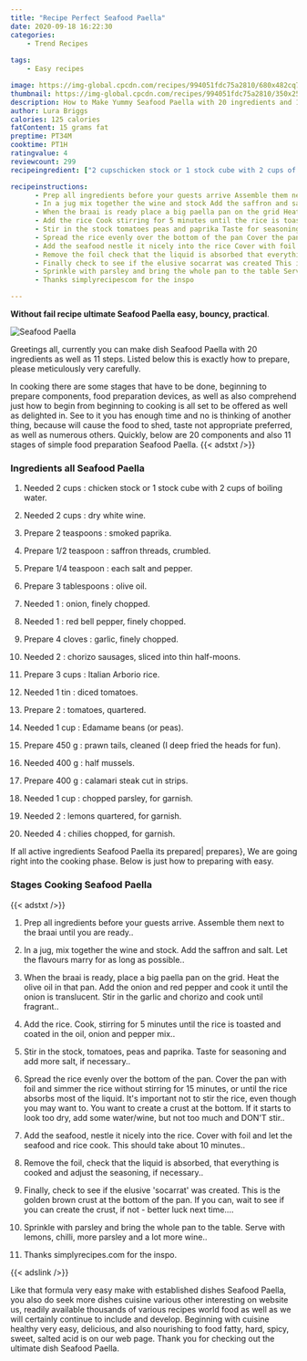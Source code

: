```yaml
---
title: "Recipe Perfect Seafood Paella"
date: 2020-09-18 16:22:30
categories:
    - Trend Recipes
    
tags:
    - Easy recipes

image: https://img-global.cpcdn.com/recipes/994051fdc75a2810/680x482cq70/seafood-paella-recipe-main-photo.jpg
thumbnail: https://img-global.cpcdn.com/recipes/994051fdc75a2810/350x250cq70/seafood-paella-recipe-main-photo.jpg
description: How to Make Yummy Seafood Paella with 20 ingredients and 11 stages of easy cooking.
author: Lura Briggs
calories: 125 calories
fatContent: 15 grams fat
preptime: PT34M
cooktime: PT1H
ratingvalue: 4
reviewcount: 299
recipeingredient: ["2 cupschicken stock or 1 stock cube with 2 cups of boiling water", "2 cupsdry white wine", "2 teaspoonssmoked paprika", "1/2 teaspoonsaffron threads crumbled", "1/4 teaspooneach salt and pepper", "3 tablespoonsolive oil", "1onion finely chopped", "1red bell pepper finely chopped", "4 clovesgarlic finely chopped", "2chorizo sausages sliced into thin halfmoons", "3 cupsItalian Arborio rice", "1 tindiced tomatoes", "2tomatoes quartered", "1 cupEdamame beans or peas", "450 gprawn tails cleaned I deep fried the heads for fun", "400 ghalf mussels", "400 gcalamari steak cut in strips", "1 cupchopped parsley for garnish", "2lemons quartered for garnish", "4chilies chopped for garnish"]

recipeinstructions: 
      - Prep all ingredients before your guests arrive Assemble them next to the braai until you are ready 
      - In a jug mix together the wine and stock Add the saffron and salt Let the flavours marry for as long as possible 
      - When the braai is ready place a big paella pan on the grid Heat the olive oil in that pan Add the onion and red pepper and cook it until the onion is translucent Stir in the garlic and chorizo and cook until fragrant 
      - Add the rice Cook stirring for 5 minutes until the rice is toasted and coated in the oil onion and pepper mix 
      - Stir in the stock tomatoes peas and paprika Taste for seasoning and add more salt if necessary 
      - Spread the rice evenly over the bottom of the pan Cover the pan with foil and simmer the rice without stirring for 15 minutes or until the rice absorbs most of the liquid Its important not to stir the rice even though you may want to You want to create a crust at the bottom If it starts to look too dry add some waterwine but not too much and DONT stir 
      - Add the seafood nestle it nicely into the rice Cover with foil and let the seafood and rice cook This should take about 10 minutes 
      - Remove the foil check that the liquid is absorbed that everything is cooked and adjust the seasoning if necessary 
      - Finally check to see if the elusive socarrat was created This is the golden brown crust at the bottom of the pan If you can wait to see if you can create the crust if not  better luck next time 
      - Sprinkle with parsley and bring the whole pan to the table Serve with lemons chilli more parsley and a lot more wine 
      - Thanks simplyrecipescom for the inspo

---
```




**Without fail recipe ultimate Seafood Paella easy, bouncy, practical**. 


![Seafood Paella](https://img-global.cpcdn.com/recipes/994051fdc75a2810/680x482cq70/seafood-paella-recipe-main-photo.jpg "Seafood Paella")




Greetings all, currently you can make dish Seafood Paella with 20 ingredients as well as 11 steps. Listed below this is exactly how to prepare, please meticulously very carefully.

In cooking there are some stages that have to be done, beginning to prepare components, food preparation devices, as well as also comprehend just how to begin from beginning to cooking is all set to be offered as well as delighted in. See to it you has enough time and no is thinking of another thing, because will cause the food to shed, taste not appropriate preferred, as well as numerous others. Quickly, below are 20 components and also 11 stages of simple food preparation Seafood Paella.
{{< adstxt />}}

### Ingredients all Seafood Paella


1. Needed 2 cups : chicken stock or 1 stock cube with 2 cups of boiling water.

1. Needed 2 cups : dry white wine.

1. Prepare 2 teaspoons : smoked paprika.

1. Prepare 1/2 teaspoon : saffron threads, crumbled.

1. Prepare 1/4 teaspoon : each salt and pepper.

1. Prepare 3 tablespoons : olive oil.

1. Needed 1 : onion, finely chopped.

1. Needed 1 : red bell pepper, finely chopped.

1. Prepare 4 cloves : garlic, finely chopped.

1. Needed 2 : chorizo sausages, sliced into thin half-moons.

1. Prepare 3 cups : Italian Arborio rice.

1. Needed 1 tin : diced tomatoes.

1. Prepare 2 : tomatoes, quartered.

1. Needed 1 cup : Edamame beans (or peas).

1. Prepare 450 g : prawn tails, cleaned (I deep fried the heads for fun).

1. Needed 400 g : half mussels.

1. Prepare 400 g : calamari steak cut in strips.

1. Needed 1 cup : chopped parsley, for garnish.

1. Needed 2 : lemons quartered, for garnish.

1. Needed 4 : chilies chopped, for garnish.



If all active ingredients Seafood Paella its prepared| prepares}, We are going right into the cooking phase. Below is just how to preparing with easy.

### Stages Cooking Seafood Paella

{{< adstxt />}}


1. Prep all ingredients before your guests arrive. Assemble them next to the braai until you are ready..



1. In a jug, mix together the wine and stock. Add the saffron and salt. Let the flavours marry for as long as possible..



1. When the braai is ready, place a big paella pan on the grid. Heat the olive oil in that pan. Add the onion and red pepper and cook it until the onion is translucent. Stir in the garlic and chorizo and cook until fragrant..



1. Add the rice. Cook, stirring for 5 minutes until the rice is toasted and coated in the oil, onion and pepper mix..



1. Stir in the stock, tomatoes, peas and paprika. Taste for seasoning and add more salt, if necessary..



1. Spread the rice evenly over the bottom of the pan. Cover the pan with foil and simmer the rice without stirring for 15 minutes, or until the rice absorbs most of the liquid. It&#39;s important not to stir the rice, even though you may want to. You want to create a crust at the bottom. If it starts to look too dry, add some water/wine, but not too much and DON&#39;T stir..



1. Add the seafood, nestle it nicely into the rice. Cover with foil and let the seafood and rice cook. This should take about 10 minutes..



1. Remove the foil, check that the liquid is absorbed, that everything is cooked and adjust the seasoning, if necessary..



1. Finally, check to see if the elusive &#39;socarrat&#39; was created. This is the golden brown crust at the bottom of the pan. If you can, wait to see if you can create the crust, if not - better luck next time....



1. Sprinkle with parsley and bring the whole pan to the table. Serve with lemons, chilli, more parsley and a lot more wine..



1. Thanks simplyrecipes.com for the inspo.





{{< adslink />}}

Like that formula very easy make with established dishes Seafood Paella, you also do seek more dishes cuisine various other interesting on website us, readily available thousands of various recipes world food as well as we will certainly continue to include and develop. Beginning with cuisine healthy very easy, delicious, and also nourishing to food fatty, hard, spicy, sweet, salted acid is on our web page. Thank you for checking out the ultimate dish Seafood Paella.
